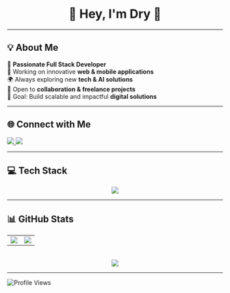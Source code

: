 <h1 align="center">🚀 Hey, I'm Dry 👋 </h1>

---

## 💡 About Me  
🚀 **Passionate Full Stack Developer**  
📱 Working on innovative **web & mobile applications**  
🌍 Always exploring new **tech & AI solutions**  
🤝 Open to **collaboration & freelance projects**  
🎯 Goal: Build scalable and impactful **digital solutions**  

---

## 🌐 Connect with Me  
<p align="left">
  <a href="https://www.linkedin.com/in/landry-tido-atikeng/">
    <img src="https://img.shields.io/badge/LinkedIn-Connect-blue?logo=linkedin" />
  </a>
  <a href="mailto:landrytido727@gmail.com:">
    <img src="https://img.shields.io/badge/Email-Contact-red?logo=gmail" />
  </a>
</p>

---

## 💻 Tech Stack  
<p align="center">
<img src="https://skillicons.dev/icons?i=ts,js,react,nextjs,vite,tailwind,jira,bootstrap,html,css,prisma,nestjs,graphql,apollo,postgres,docker,github,canva,mysql,git,gitlab,python,cisco,spring,vscode,aws" />
</p>

---

## 📊 GitHub Stats  
<p align="center">
  <table>
    <tr>
      <td><img src="https://github-readme-stats.vercel.app/api?username=Landrytido&show_icons=true&theme=radical&rank_icon=github" /></td>
      <td><img src="https://github-readme-streak-stats.herokuapp.com/?user=Landrytido&theme=radical" /></td>
    </tr>
  </table>
  <br>
  <img src="https://github-profile-trophy.vercel.app/?username=Landrytido&theme=radical&margin-w=15" />
</p>


---
![Profile Views](https://komarev.com/ghpvc/?username=Landrytido&color=blue)

